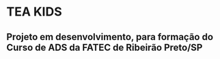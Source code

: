 # TEA KIDS
## Projeto em desenvolvimento, para formação do Curso de ADS da FATEC de Ribeirão Preto/SP